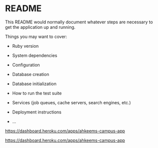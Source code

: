 # README

This README would normally document whatever steps are necessary to get the
application up and running.

Things you may want to cover:

* Ruby version

* System dependencies

* Configuration

* Database creation

* Database initialization

* How to run the test suite

* Services (job queues, cache servers, search engines, etc.)

* Deployment instructions

* ...

https://dashboard.heroku.com/apps/ahkeems-campus-app

<!-- After my pushes to my git hub and heroku, I'm jumping to my CRUD actions -->
<!-- Finished my CRUD actions and rails db:migrate my files to have my rails app running -->

<!-- Fixed validators -->
https://dashboard.heroku.com/apps/ahkeems-campus-app
